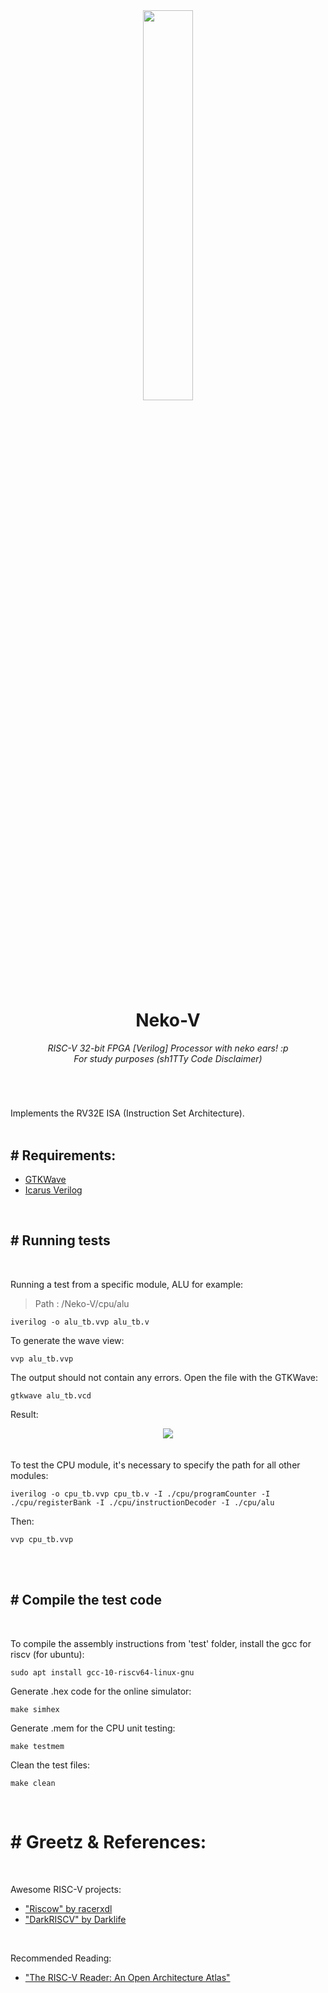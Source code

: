 <div align="center">
  <img src="https://i.pinimg.com/originals/15/f1/63/15f16379e576615e08aa1270e34f4c90.png" width="40%">
  <h1>Neko-V</h1>
  <i>RISC-V 32-bit FPGA [Verilog] Processor with neko ears! :p</i><br>
  <i>For study purposes (sh1TTy Code Disclaimer)</b></i>
  <h1></h1>
  

<div align="left">
<br>

Implements the RV32E ISA (Instruction Set Architecture).
</br>
<br>
<h2># Requirements:</h2>

  * [GTKWave](http://gtkwave.sourceforge.net/)
  * [Icarus Verilog](http://iverilog.icarus.com/)

<br>
<h2># Running tests</h2>
<br>

Running a test from a specific module, ALU for example:

> Path : /Neko-V/cpu/alu
```
iverilog -o alu_tb.vvp alu_tb.v
```
To generate the wave view:

```
vvp alu_tb.vvp
```
The output should not contain any errors. Open the file with the GTKWave:
```
gtkwave alu_tb.vcd
```

Result:
<div align="center">
<img src="https://i.imgur.com/zUmVqLR.png">
<div align="left">

<br>
<br>
To test the CPU module, it's necessary to specify the path for all other modules:

```
iverilog -o cpu_tb.vvp cpu_tb.v -I ./cpu/programCounter -I ./cpu/registerBank -I ./cpu/instructionDecoder -I ./cpu/alu
```

Then:
```
vvp cpu_tb.vvp
```

<br>
<br>

<h2># Compile the test code </h2>
<br>

To compile the assembly instructions from 'test' folder, install the gcc for riscv (for ubuntu):
```
sudo apt install gcc-10-riscv64-linux-gnu
```

Generate .hex code for the online simulator:
```
make simhex
```

Generate .mem for the CPU unit testing:
```
make testmem
```
Clean the test files:
```
make clean
```
<br>
<h1># Greetz & References:</h1>
<br>

Awesome RISC-V projects:
* ["Riscow" by racerxdl](https://github.com/racerxdl/riskow)
* ["DarkRISCV" by Darklife](https://github.com/darklife/darkriscv)
<br>

Recommended Reading:

* ["The RISC-V Reader: An Open Architecture Atlas"](http://riscvbook.com/)

</div>


